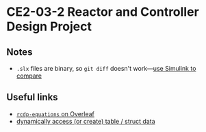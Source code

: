 # CE2-03-2 Reactor and Controller Design Project

## Notes

- `.slx` files are binary, so `git diff` doesn't work—[use Simulink to compare](https://uk.mathworks.com/help/simulink/ug/merge-simulink-models-from-the-comparison-report.html)

## Useful links

- [`rcdp-equations` on Overleaf](https://www.overleaf.com/project/5c6e80e80219993c39a6dd8a)
- [dynamically access (or create) table / struct data](https://uk.mathworks.com/help/matlab/matlab_prog/generate-field-names-from-variables.html)
